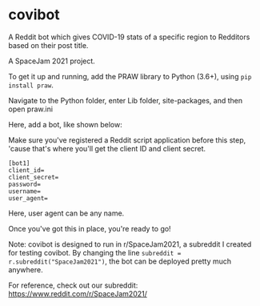 # covibot
A Reddit bot which gives COVID-19 stats of a specific region to Redditors based on their post title. 

A SpaceJam 2021 project.

To get it up and running, add the PRAW library to Python (3.6+), using ```pip install praw```.

Navigate to the Python folder, enter Lib folder, site-packages, and then open praw.ini

Here, add a bot, like shown below:

Make sure you've registered a Reddit script application before this step, 'cause that's where you'll get the client ID and client secret.

```
[bot1]
client_id=
client_secret=
password=
username=
user_agent=
```

Here, user agent can be any name.

Once you've got this in place, you're ready to go!

Note: covibot is designed to run in r/SpaceJam2021, a subreddit I created for testing covibot. By changing the line ```subreddit = r.subreddit("SpaceJam2021")```, the bot can be deployed pretty much anywhere.

For reference, check out our subreddit: https://www.reddit.com/r/SpaceJam2021/
